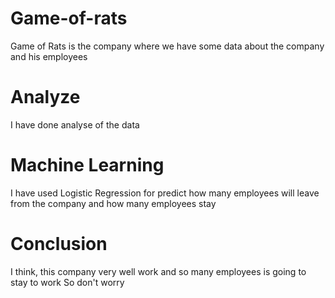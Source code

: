 # Game-of-rats
Game of Rats is the company where we have some data about the company and his employees
# Analyze
I have done analyse of the data
# Machine Learning
I have used Logistic Regression for predict how many employees will leave from the company and how many employees stay
# Conclusion
I think, this company very well work and so many employees is going to stay to work
So don't worry
